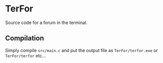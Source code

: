 # TerFor
Source code for a forum in the terminal.

## Compilation
Simply compile `src/main.c` and put the output file as `TerFor/terfor.exe` or `TerFor/terfor` etc...
